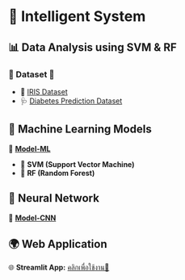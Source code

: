 # 🚀 Intelligent System

## 📊 Data Analysis using SVM & RF

### 📂 Dataset 📁
- 🌸 [IRIS Dataset](https://github.com/moonlightTNs/IS/blob/main/is/pages/datasets/IRIS.csv)
- 🩺 [Diabetes Prediction Dataset](https://github.com/moonlightTNs/IS/blob/main/is/pages/datasets/diabetes_prediction_dataset.csv)

## 🤖 Machine Learning Models
🔹 **[Model-ML](https://github.com/moonlightTNs/IS/blob/main/is/models/Machine_model.py)**
- 🏹 **SVM (Support Vector Machine)**
- 🌳 **RF (Random Forest)**

## 🧠 Neural Network
🔹 **[Model-CNN](https://github.com/moonlightTNs/IS/blob/main/is/models/CNN_model.py)**

## 🌍 Web Application
🌐 **Streamlit App:** [คลิกเพื่อใช้งาน🚀](https://project-is-thanop.streamlit.app)
